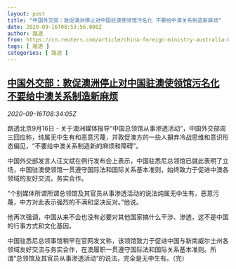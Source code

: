 ```yaml
---
layout: post
title: "中国外交部：敦促澳洲停止对中国驻澳使领馆污名化 不要给中澳关系制造新麻烦"
date: 2020-09-16T08:53:56.000Z
author: 路透
from: https://cn.reuters.com/article/china-foreign-ministry-australia-0916-we-idCNKBS26717R
tags: [ 路透 ]
categories: [ 路透 ]
---
```

<!--1600246436000-->
[中国外交部：敦促澳洲停止对中国驻澳使领馆污名化 不要给中澳关系制造新麻烦](https://cn.reuters.com/article/china-foreign-ministry-australia-0916-we-idCNKBS26717R)
------

<div>
<div><i>2020-09-16T08:34:05Z</i></div><p>路透北京9月16日 - 关于澳洲媒体报导“中国总领馆从事渗透活动”，中国外交部周三回应称，纯属无中生有和恶意污蔑，并敦促澳方的一些人摒弃冷战思维和意识形态偏见，“不要给中澳关系制造新的麻烦和障碍”。</p><p>中国外交部发言人汪文斌在例行发布会上表示，中国驻悉尼总领馆已就此表明了立场，中国驻澳使领馆一贯遵守国际法和国际关系基本准则，始终致力于促进中澳各领域的友好交流，务实合作。</p><p>“个别媒体所谓所谓总领馆及其官员从事渗透活动的说法纯属无中生有，恶意污蔑，中方对此表示强烈的不满和坚决反对。”他说。</p><p>他再次强调，中国从来不会也没有必要对其他国家搞什么干涉、渗透，这不是中国的行事方式和文化基因。</p><p>中国驻悉尼总领事馆稍早在官网发文称，该领馆致力于促进中国与新南威尔士州各领域友好交流与务实合作，在澳履职一贯遵守国际法和国际关系基本准则。所谓“总领馆及其官员从事渗透活动”的说法，完全是无中生有。（完）</p>
</div>
